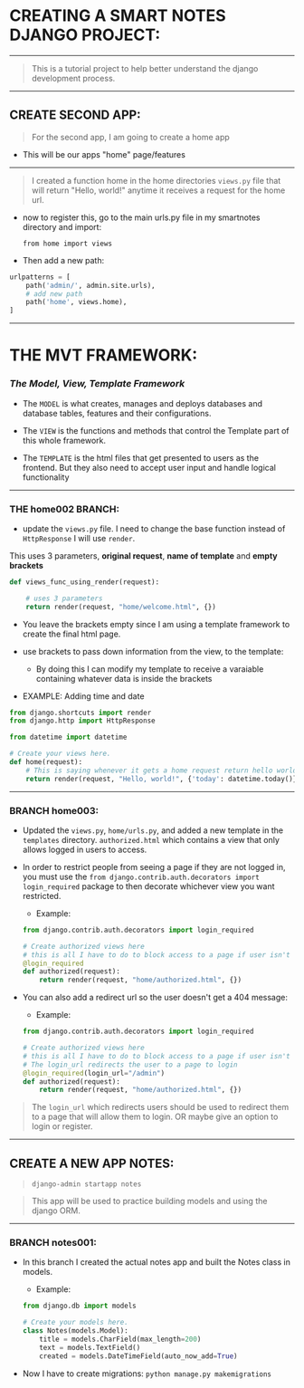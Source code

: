# CREATING A SMART NOTES DJANGO PROJECT:
---

> This is a tutorial project to help better understand the django development process.

---

## CREATE SECOND APP:
> For the second app, I am going to create a home app

- This will be our apps "home" page/features

---
> I created a function home in the home directories `views.py` file that will return "Hello, world!" anytime it receives a request for the home url.

- now to register this, go to the main urls.py file in my smartnotes directory and import:

    `from home import views`

- Then add a new path:

```python
urlpatterns = [
    path('admin/', admin.site.urls),
    # add new path
    path('home', views.home),
]
```

---
# THE MVT FRAMEWORK:
### _The Model, View, Template Framework_

- The `MODEL` is what creates, manages and deploys databases and database tables, features and their configurations.

- The `VIEW` is the functions and methods that control the Template part of this whole framework.

- The `TEMPLATE` is the html files that get presented to users as the frontend. But they also need to accept user input and handle logical functionality

---

### THE home002 BRANCH:

- update the `views.py` file. I need to change the base function instead of `HttpResponse` I will use `render`.

This uses 3 parameters, __original request__, __name of template__ and __empty brackets__

```python
def views_func_using_render(request):

    # uses 3 parameters
    return render(request, "home/welcome.html", {})
```

- You leave the brackets empty since I am using a template framework to create the final html page.

- use brackets to pass down information from the view, to the template:
    - By doing this I can modify my template to receive a varaiable containing whatever data is inside the brackets

- EXAMPLE: Adding time and date
```python
from django.shortcuts import render
from django.http import HttpResponse

from datetime import datetime

# Create your views here.
def home(request):
    # This is saying whenever it gets a home request return hello world
    return render(request, "Hello, world!", {'today': datetime.today()})
```

---
### BRANCH home003:

- Updated the `views.py`, `home/urls.py`, and added a new template in the `templates` directory. `authorized.html` which contains a view that only allows logged in users to access.

- In order to restrict people from seeing a page if they are not logged in, you must use the `from django.contrib.auth.decorators import login_required` package to then decorate whichever view you want restricted.

    - Example:
    ```python
    from django.contrib.auth.decorators import login_required

    # Create authorized views here
    # this is all I have to do to block access to a page if user isn't logged in.
    @login_required
    def authorized(request):
        return render(request, "home/authorized.html", {})
    ```

- You can also add a redirect url so the user doesn't get a 404 message:

    - Example:
    ```python
    from django.contrib.auth.decorators import login_required

    # Create authorized views here
    # this is all I have to do to block access to a page if user isn't logged in.
    # The login_url redirects the user to a page to login
    @login_required(login_url="/admin")
    def authorized(request):
        return render(request, "home/authorized.html", {})
    ```

> The `login_url` which redirects users should be used to redirect them to a page that will allow them to login. OR maybe give an option to login or register.

---

## CREATE A NEW APP NOTES:
> `django-admin startapp notes`

> This app will be used to practice building models and using the django ORM.
---

### BRANCH notes001:

- In this branch I created the actual notes app and built the Notes class in models.

    - Example:
    ```python
    from django.db import models

    # Create your models here.
    class Notes(models.Model):
        title = models.CharField(max_length=200)
        text = models.TextField()
        created = models.DateTimeField(auto_now_add=True)
    ```

- Now I have to create migrations:
`python manage.py makemigrations`
